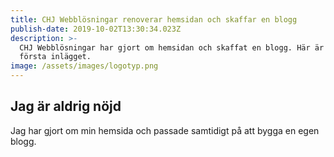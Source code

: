 ```yaml
---
title: CHJ Webblösningar renoverar hemsidan och skaffar en blogg
publish-date: 2019-10-02T13:30:34.023Z
description: >-
  CHJ Webblösningar har gjort om hemsidan och skaffat en blogg. Här är det
  första inlägget.
image: /assets/images/logotyp.png
---
```

## Jag är aldrig nöjd

Jag har gjort om min hemsida och passade samtidigt på att bygga en egen blogg.
